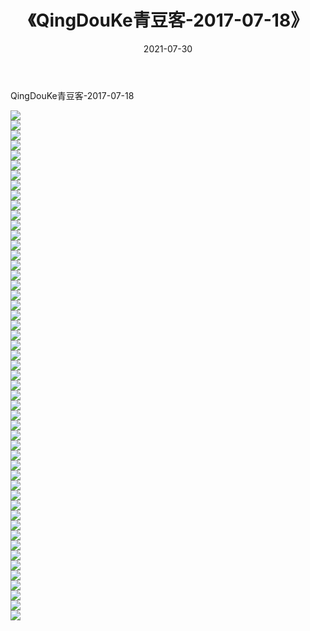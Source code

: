 ﻿---
layout: post
title:  《QingDouKe青豆客-2017-07-18》
date:   2021-07-30
img: http://img.660000.xyz/Sharelink/网络美图/2021/QingDouKe青豆客-2017-07-18/000.jpg
categories: [美女, 清纯, 唯美]
---

QingDouKe青豆客-2017-07-18

  ![](http://img.660000.xyz/Sharelink/网络美图/2021/QingDouKe青豆客-2017-07-18/001.jpg) <br> ![](http://img.660000.xyz/Sharelink/网络美图/2021/QingDouKe青豆客-2017-07-18/002.jpg) <br> ![](http://img.660000.xyz/Sharelink/网络美图/2021/QingDouKe青豆客-2017-07-18/003.jpg) <br> ![](http://img.660000.xyz/Sharelink/网络美图/2021/QingDouKe青豆客-2017-07-18/004.jpg) <br> ![](http://img.660000.xyz/Sharelink/网络美图/2021/QingDouKe青豆客-2017-07-18/005.jpg) <br> ![](http://img.660000.xyz/Sharelink/网络美图/2021/QingDouKe青豆客-2017-07-18/006.jpg) <br> ![](http://img.660000.xyz/Sharelink/网络美图/2021/QingDouKe青豆客-2017-07-18/007.jpg) <br> ![](http://img.660000.xyz/Sharelink/网络美图/2021/QingDouKe青豆客-2017-07-18/008.jpg) <br> ![](http://img.660000.xyz/Sharelink/网络美图/2021/QingDouKe青豆客-2017-07-18/009.jpg) <br> ![](http://img.660000.xyz/Sharelink/网络美图/2021/QingDouKe青豆客-2017-07-18/010.jpg) <br> ![](http://img.660000.xyz/Sharelink/网络美图/2021/QingDouKe青豆客-2017-07-18/011.jpg) <br> ![](http://img.660000.xyz/Sharelink/网络美图/2021/QingDouKe青豆客-2017-07-18/012.jpg) <br> ![](http://img.660000.xyz/Sharelink/网络美图/2021/QingDouKe青豆客-2017-07-18/013.jpg) <br> ![](http://img.660000.xyz/Sharelink/网络美图/2021/QingDouKe青豆客-2017-07-18/014.jpg) <br> ![](http://img.660000.xyz/Sharelink/网络美图/2021/QingDouKe青豆客-2017-07-18/015.jpg) <br> ![](http://img.660000.xyz/Sharelink/网络美图/2021/QingDouKe青豆客-2017-07-18/016.jpg) <br> ![](http://img.660000.xyz/Sharelink/网络美图/2021/QingDouKe青豆客-2017-07-18/017.jpg) <br> ![](http://img.660000.xyz/Sharelink/网络美图/2021/QingDouKe青豆客-2017-07-18/018.jpg) <br> ![](http://img.660000.xyz/Sharelink/网络美图/2021/QingDouKe青豆客-2017-07-18/019.jpg) <br> ![](http://img.660000.xyz/Sharelink/网络美图/2021/QingDouKe青豆客-2017-07-18/020.jpg) <br> ![](http://img.660000.xyz/Sharelink/网络美图/2021/QingDouKe青豆客-2017-07-18/021.jpg) <br> ![](http://img.660000.xyz/Sharelink/网络美图/2021/QingDouKe青豆客-2017-07-18/022.jpg) <br> ![](http://img.660000.xyz/Sharelink/网络美图/2021/QingDouKe青豆客-2017-07-18/023.jpg) <br> ![](http://img.660000.xyz/Sharelink/网络美图/2021/QingDouKe青豆客-2017-07-18/024.jpg) <br> ![](http://img.660000.xyz/Sharelink/网络美图/2021/QingDouKe青豆客-2017-07-18/025.jpg) <br> ![](http://img.660000.xyz/Sharelink/网络美图/2021/QingDouKe青豆客-2017-07-18/026.jpg) <br> ![](http://img.660000.xyz/Sharelink/网络美图/2021/QingDouKe青豆客-2017-07-18/027.jpg) <br> ![](http://img.660000.xyz/Sharelink/网络美图/2021/QingDouKe青豆客-2017-07-18/028.jpg) <br> ![](http://img.660000.xyz/Sharelink/网络美图/2021/QingDouKe青豆客-2017-07-18/029.jpg) <br> ![](http://img.660000.xyz/Sharelink/网络美图/2021/QingDouKe青豆客-2017-07-18/030.jpg) <br> ![](http://img.660000.xyz/Sharelink/网络美图/2021/QingDouKe青豆客-2017-07-18/031.jpg) <br> ![](http://img.660000.xyz/Sharelink/网络美图/2021/QingDouKe青豆客-2017-07-18/032.jpg) <br> ![](http://img.660000.xyz/Sharelink/网络美图/2021/QingDouKe青豆客-2017-07-18/033.jpg) <br> ![](http://img.660000.xyz/Sharelink/网络美图/2021/QingDouKe青豆客-2017-07-18/034.jpg) <br> ![](http://img.660000.xyz/Sharelink/网络美图/2021/QingDouKe青豆客-2017-07-18/035.jpg) <br> ![](http://img.660000.xyz/Sharelink/网络美图/2021/QingDouKe青豆客-2017-07-18/036.jpg) <br> ![](http://img.660000.xyz/Sharelink/网络美图/2021/QingDouKe青豆客-2017-07-18/037.jpg) <br> ![](http://img.660000.xyz/Sharelink/网络美图/2021/QingDouKe青豆客-2017-07-18/038.jpg) <br> ![](http://img.660000.xyz/Sharelink/网络美图/2021/QingDouKe青豆客-2017-07-18/039.jpg) <br> ![](http://img.660000.xyz/Sharelink/网络美图/2021/QingDouKe青豆客-2017-07-18/040.jpg) <br> ![](http://img.660000.xyz/Sharelink/网络美图/2021/QingDouKe青豆客-2017-07-18/041.jpg) <br> ![](http://img.660000.xyz/Sharelink/网络美图/2021/QingDouKe青豆客-2017-07-18/042.jpg) <br> ![](http://img.660000.xyz/Sharelink/网络美图/2021/QingDouKe青豆客-2017-07-18/043.jpg) <br> ![](http://img.660000.xyz/Sharelink/网络美图/2021/QingDouKe青豆客-2017-07-18/044.jpg) <br> ![](http://img.660000.xyz/Sharelink/网络美图/2021/QingDouKe青豆客-2017-07-18/045.jpg) <br> ![](http://img.660000.xyz/Sharelink/网络美图/2021/QingDouKe青豆客-2017-07-18/046.jpg) <br> ![](http://img.660000.xyz/Sharelink/网络美图/2021/QingDouKe青豆客-2017-07-18/047.jpg) <br> ![](http://img.660000.xyz/Sharelink/网络美图/2021/QingDouKe青豆客-2017-07-18/048.jpg) <br> ![](http://img.660000.xyz/Sharelink/网络美图/2021/QingDouKe青豆客-2017-07-18/049.jpg) <br> ![](http://img.660000.xyz/Sharelink/网络美图/2021/QingDouKe青豆客-2017-07-18/050.jpg) <br> ![](http://img.660000.xyz/Sharelink/网络美图/2021/QingDouKe青豆客-2017-07-18/051.jpg) <br>